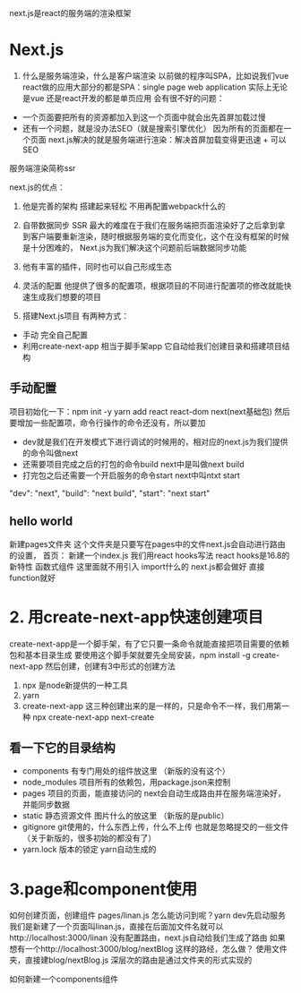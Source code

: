 next.js是react的服务端的渲染框架
# Next.js
1. 什么是服务端渲染，什么是客户端渲染
以前做的程序叫SPA，比如说我们vue react做的应用大部分的都是SPA：single page web application
实际上无论是vue 还是react开发的都是单页应用 会有很不好的问题：
- 一个页面要把所有的资源都加入到这一个页面中就会出先首屏加载过慢
- 还有一个问题，就是没办法SEO（就是搜索引擎优化） 因为所有的页面都在一个页面
next.js解决的就是服务端进行渲染：解决首屏加载变得更迅速 + 可以SEO

服务端渲染简称ssr 

next.js的优点：
 1. 他是完善的架构 搭建起来轻松 不用再配置webpack什么的
 2. 自带数据同步 SSR 最大的难度在于我们在服务端把页面渲染好了之后拿到拿到客户端要重新渲染，随时根据服务端的变化而变化，这个在没有框架的时候是十分困难的，
 Next.js为我们解决这个问题前后端数据同步功能
 3. 他有丰富的插件，同时也可以自己形成生态
 4. 灵活的配置 他提供了很多的配置项，根据项目的不同进行配置项的修改就能快速生成我们想要的项目

2. 搭建Next.js项目
有两种方式：
- 手动 完全自己配置
- 利用create-next-app 相当于脚手架app 它自动给我们创建目录和搭建项目结构

## 手动配置
项目初始化一下：npm init -y
yarn add react react-dom next(next基础包) 
然后要增加一些配置项，命令行操作的命令还没有，所以要加
- dev就是我们在开发模式下进行调试的时候用的，相对应的next.js为我们提供的命令叫做next
- 还需要项目完成之后的打包的命令build next中是叫做next build
- 打完包之后还需要一个开启服务的命令start next中叫ntxt start

"dev": "next",
"build": "next build",
"start": "next start"

## hello world
新建pages文件夹
这个文件夹是只要写在pages中的文件next.js会自动进行路由的设置，
首页：
新建一个index.js
我们用react hooks写法
react hooks是16.8的新特性 函数式组件
这里面就不用引入 import什么的 next.js都会做好
直接function就好

# 2. 用create-next-app快速创建项目
create-next-app是一个脚手架，有了它只要一条命令就能直接把项目需要的依赖包和基本目录生成
要使用这个脚手架就要先全局安装，npm install -g create-next-app
然后创建，创建有3中形式的创建方法
1. npx 
是node新提供的一种工具
2. yarn
3. create-next-app
这三种创建出来的是一样的，只是命令不一样，我们用第一种
npx create-next-app next-create

## 看一下它的目录结构
- components
有专门用处的组件放这里 （新版的没有这个）
- node_modules
项目所有的依赖包，用package.json来控制
- pages
项目的页面，能直接访问的 next会自动生成路由并在服务端渲染好，并能同步数据
- static
静态资源文件 图片什么的放这里 （新版的是public）
- gitignore
git使用的，什么东西上传，什么不上传 也就是忽略提交的一些文件
（关于新版的，很多初始的都没有了）
- yarn.lock
版本的锁定 yarn自动生成的

# 3.page和component使用
如何创建页面，创建组件
pages/linan.js
怎么能访问到呢？yarn dev先启动服务
我们是新建了一个页面叫linan.js，直接在后面加文件名就可以http://localhost:3000/linan
没有配置路由，next.js自动给我们生成了路由
如果想有一个http://localhost:3000/blog/nextBlog
这样的路经，怎么做？
使用文件夹，直接建blog/nextBlog.js
深层次的路由是通过文件夹的形式实现的

如何新建一个components组件